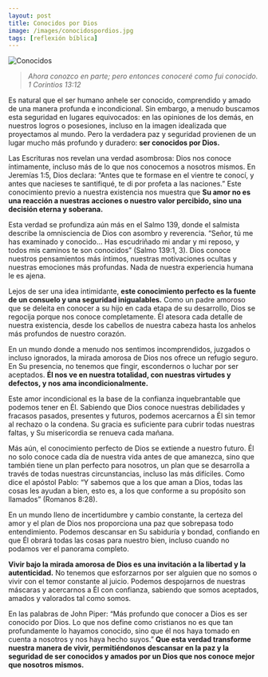```yaml
---
layout: post
title: Conocidos por Dios
image: /images/conocidospordios.jpg
tags: [reflexión bíblica]
---
```

![Conocidos](/images/conocidospordios.jpg)
> *Ahora conozco en parte; pero entonces conoceré como fui conocido. 1 Corintios 13:12*

Es natural que el ser humano anhele ser conocido, comprendido y amado de una manera profunda e incondicional. Sin embargo, a menudo buscamos esta seguridad en lugares equivocados: en las opiniones de los demás, en nuestros logros o posesiones, incluso en la imagen idealizada que proyectamos al mundo. Pero la verdadera paz y seguridad provienen de un lugar mucho más profundo y duradero: **ser conocidos por Dios.**

Las Escrituras nos revelan una verdad asombrosa: Dios nos conoce íntimamente, incluso más de lo que nos conocemos a nosotros mismos. En Jeremías 1:5, Dios declara: “Antes que te formase en el vientre te conocí, y antes que nacieses te santifiqué, te di por profeta a las naciones.” Este conocimiento previo a nuestra existencia nos muestra que **Su amor no es una reacción a nuestras acciones o nuestro valor percibido, sino una decisión eterna y soberana.**

Esta verdad se profundiza aún más en el Salmo 139, donde el salmista describe la omnisciencia de Dios con asombro y reverencia. “Señor, tú me has examinado y conocido… Has escudriñado mi andar y mi reposo, y todos mis caminos te son conocidos” (Salmo 139:1, 3). Dios conoce nuestros pensamientos más íntimos, nuestras motivaciones ocultas y nuestras emociones más profundas. Nada de nuestra experiencia humana le es ajena.

Lejos de ser una idea intimidante, **este conocimiento perfecto es la fuente de un consuelo y una seguridad inigualables.** Como un padre amoroso que se deleita en conocer a su hijo en cada etapa de su desarrollo, Dios se regocija porque nos conoce completamente. Él atesora cada detalle de nuestra existencia, desde los cabellos de nuestra cabeza hasta los anhelos más profundos de nuestro corazón.

En un mundo donde a menudo nos sentimos incomprendidos, juzgados o incluso ignorados, la mirada amorosa de Dios nos ofrece un refugio seguro. En Su presencia, no tenemos que fingir, escondernos o luchar por ser aceptados. **Él nos ve en nuestra totalidad, con nuestras virtudes y defectos, y nos ama incondicionalmente.**

Este amor incondicional es la base de la confianza inquebrantable que podemos tener en Él. Sabiendo que Dios conoce nuestras debilidades y fracasos pasados, presentes y futuros, podemos acercarnos a Él sin temor al rechazo o la condena. Su gracia es suficiente para cubrir todas nuestras faltas, y Su misericordia se renueva cada mañana.

Más aún, el conocimiento perfecto de Dios se extiende a nuestro futuro. Él no solo conoce cada día de nuestra vida antes de que amanezca, sino que también tiene un plan perfecto para nosotros, un plan que se desarrolla a través de todas nuestras circunstancias, incluso las más difíciles. Como dice el apóstol Pablo: “Y sabemos que a los que aman a Dios, todas las cosas les ayudan a bien, esto es, a los que conforme a su propósito son llamados” (Romanos 8:28).

En un mundo lleno de incertidumbre y cambio constante, la certeza del amor y el plan de Dios nos proporciona una paz que sobrepasa todo entendimiento. Podemos descansar en Su sabiduría y bondad, confiando en que Él obrará todas las cosas para nuestro bien, incluso cuando no podamos ver el panorama completo.

**Vivir bajo la mirada amorosa de Dios es una invitación a la libertad y la autenticidad.** No tenemos que esforzarnos por ser alguien que no somos o vivir con el temor constante al juicio. Podemos despojarnos de nuestras máscaras y acercarnos a Él con confianza, sabiendo que somos aceptados, amados y valorados tal como somos.

En las palabras de John Piper: “Más profundo que conocer a Dios es ser conocido por Dios. Lo que nos define como cristianos no es que tan profundamente lo hayamos conocido, sino que él nos haya tomado en cuenta a nosotros y nos haya hecho suyos.” **Que esta verdad transforme nuestra manera de vivir, permitiéndonos descansar en la paz y la seguridad de ser conocidos y amados por un Dios que nos conoce mejor que nosotros mismos.**
